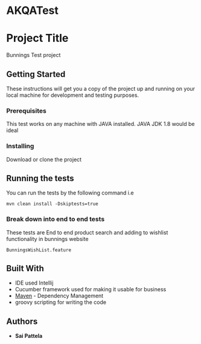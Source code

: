 # AKQATest
# Project Title

Bunnings Test project

## Getting Started

These instructions will get you a copy of the project up 
and running on your local machine for development and testing purposes. 


### Prerequisites

This test works on any machine with JAVA installed. JAVA JDK 1.8 would be ideal


### Installing

Download or clone the project 

## Running the tests

You can run the tests by the following command i.e 

```
mvn clean install -Dskiptests=true
```
### Break down into end to end tests

These tests are End to end product search and adding to wishlist functionality
in bunnings website 

```
BunningsWishList.feature
```


## Built With

* IDE used Intellij
* Cucumber framework used for making it usable for business
* [Maven](https://maven.apache.org/) - Dependency Management
* groovy scripting for writing the code 

## Authors

* **Sai Pattela** 


